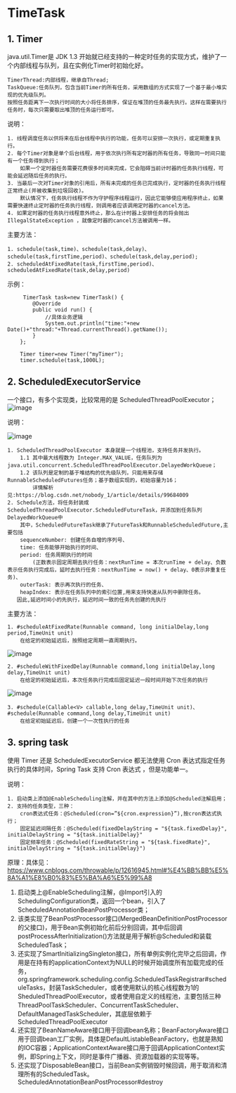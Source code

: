 # TimeTask
## 1. Timer
java.util.Timer是 JDK 1.3 开始就已经支持的一种定时任务的实现方式，维护了一个内部线程与队列，且在实例化Timer时初始化好。

	TimerThread:内部线程，继承自Thread;
	TaskQueue:任务队列，包含当前Timer的所有任务，采用数组的方式实现了一个基于最小堆实现的优先级队列。
    按照任务距离下一次执行时间的大小将任务排序，保证在堆顶的任务最先执行。这样在需要执行任务时，每次只需要取出堆顶的任务运行即可。
说明：

	1. 线程调度任务以供将来在后台线程中执行的功能，任务可以安排一次执行，或定期重复执行。 
	2. 每个Timer对象是单个后台线程，用于依次执行所有定时器的所有任务，导致同一时间只能有一个任务得到执行；
		如果一个定时器任务需要花费很多时间来完成，它会阻碍当前计时器的任务执行线程，可能会延迟随后任务的执行。
	3. 当最后一次对Timer对象的引用后，所有未完成的任务已完成执行，定时器的任务执行线程正常终止(并被收集到垃圾回收)。
		默认情况下，任务执行线程不作为守护程序线程运行，因此它能够使应用程序终止，如果需要快速终止定时器的任务执行线程，则调用者应该调用定时器的cancel方法。
	4. 如果定时器的任务执行线程意外终止，那么在计时器上安排任务的将会抛出IllegalStateException ，就像定时器的cancel方法被调用一样。
主要方法：

	1. schedule(task,time)、schedule(task,delay)、schedule(task,firstTime,period)、schedule(task,delay,period);
	2. scheduledAtFixedRate(task,firstTime,period)、scheduledAtFixedRate(task,delay,period)
示例：

	     TimerTask task=new TimerTask() {
            @Override
            public void run() {
                //具体业务逻辑
                System.out.println("time:"+new Date()+"thread:"+Thread.currentThread().getName());
            }
        };

        Timer timer=new Timer("myTimer");
        timer.schedule(task,1000L);
## 2. ScheduledExecutorService
一个接口，有多个实现类，比较常用的是 ScheduledThreadPoolExecutor；
![image](https://user-images.githubusercontent.com/41152743/140290056-035b5b84-d945-4c75-b054-6254978a9699.png)

说明：

![image](https://user-images.githubusercontent.com/41152743/140302602-24e60c87-3230-4a71-a154-3aa57e3022fc.png)

	1. ScheduledThreadPoolExecutor 本身就是一个线程池，支持任务并发执行。
		1.1 其中最大线程数为 Integer.MAX_VALUE，任务队列为java.util.concurrent.ScheduledThreadPoolExecutor.DelayedWorkQueue；
		1.2 该队列是定制的基于堆结构的优先级队列，只能用来存储RunnableScheduledFutures任务；基于数组实现的，初始容量为16；
			详情解析见:https://blog.csdn.net/nobody_1/article/details/99684009
	2. Schedule方法，将任务封装成ScheduledThreadPoolExecutor.ScheduledFutureTask，并添加到任务队列DelayedWorkQueue中
		其中，ScheduledFutureTask继承了FutureTask和RunnableScheduledFuture,主要包括
		sequenceNumber: 创建任务自增的序列号、
		time: 任务能够开始执行的时间、
		period: 任务周期执行的时间
			(正数表示固定周期去执行任务：nextRunTime = 本次runTime + delay、负数表示任务执行完成后，延时去执行任务：nextRunTime = now() + delay、0表示非重复任务)、
		outerTask: 表示再次执行的任务、
		heapIndex: 表示在任务队列中的索引位置,用来支持快速从队列中删除任务。
	   因此,延迟时间小的先执行，延迟时间一致的任务先创建的先执行
主要方法：

	1. #scheduleAtFixedRate(Runnable command, long initialDelay,long period,TimeUnit unit)
		在给定的初始延迟后，按照给定周期一直周期执行。
![image](https://user-images.githubusercontent.com/41152743/140305661-0da732c1-6af5-49c3-a465-74f0672f7710.png)

	2. #scheduleWithFixedDelay(Runnable command,long initialDelay,long delay,TimeUnit unit) 
		在给定的初始延迟后，本次任务执行完成后固定延迟一段时间开始下次任务的执行
![image](https://user-images.githubusercontent.com/41152743/140305759-fa5855d9-81c0-4c1c-9ed3-01688054a748.png)

	3. #schedule(Callable<V> callable,long delay,TimeUnit unit)、#schedule(Runnable command,long delay,TimeUnit unit)
		在给定初始延迟后，创建一个一次性执行的任务
## 3. spring task
使用 Timer 还是 ScheduledExecutorService 都无法使用 Cron 表达式指定任务执行的具体时间，Spring Task 支持 Cron 表达式 ，但是功能单一。

说明：

	1. 启动类上添加@EnableScheduling注解，并在其中的方法上添加@Scheduled注解启用；
	2. 支持的任务类型，三种：
		cron表达式任务：@Scheduled(cron=”${cron.expression}”),按cron表达式执行；
		固定延迟间隔任务：@Scheduled(fixedDelayString = "${task.fixedDelay}", initialDelayString = "${task.initialDelay}"
		固定频率任务：@Scheduled(fixedRateString = "${task.fixedRate}", initialDelayString = "${task.initialDelay}")		
原理：具体见：https://www.cnblogs.com/throwable/p/12616945.html#%E4%BB%BB%E5%8A%A1%E8%B0%83%E5%BA%A6%E5%99%A8

1. 启动类上@EnableScheduling注解，@Import引入的SchedulingConfiguration类，返回一个bean，引入了ScheduledAnnotationBeanPostProcessor类；
2. 该类实现了BeanPostProcessor接口(MergedBeanDefinitionPostProcessor的父接口)，用于Bean实例初始化前后分别回调，其中后回调postProcessAfterInitialization()方法就是用于解析@Scheduled和装载ScheduledTask；
3. 还实现了SmartInitializingSingleton接口，所有单例实例化完毕之后回调，作用是在持有的applicationContext为NULL的时候开始调度所有加载完成的任务，org.springframework.scheduling.config.ScheduledTaskRegistrar#scheduleTasks，封装TaskScheduler，或者使用默认的核心线程数为1的SheduledThreadPoolExecutor，或者使用自定义的线程池，主要包括三种ThreadPoolTaskScheduler、ConcurrentTaskScheduler、DefaultManagedTaskScheduler，其底层依赖于ScheduledThreadPoolExecutor
4. 还实现了BeanNameAware接口用于回调bean名称；BeanFactoryAware接口用于回调bean工厂实例，具体是DefaultListableBeanFactory，也就是熟知的IOC容器；ApplicationContextAware接口用于回调ApplicationContext实例，即Spring上下文，同时是事件广播器、资源加载器的实现等等。
5. 还实现了DisposableBean接口，当前Bean实例销毁时候回调，用于取消和清理所有的ScheduledTask。ScheduledAnnotationBeanPostProcessor#destroy




